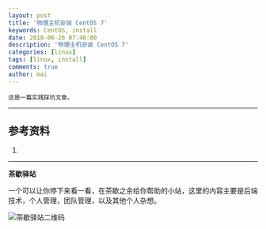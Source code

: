```yaml
---
layout: post
title: '物理主机安装 CentOS 7'
keywords: CentOS, install
date: 2018-06-26 07:40:00
description: '物理主机安装 CentOS 7'
categories: [linux]
tags: [linux, install]
comments: true
author: mai
---
```


    这是一篇实践踩坑文章。

----

## 参考资料

1. 

----

**茶歇驿站**

一个可以让你停下来看一看，在茶歇之余给你帮助的小站，这里的内容主要是后端技术，个人管理，团队管理，以及其他个人杂想。

![茶歇驿站二维码](http://oqos7hrvp.bkt.clouddn.com/blog/tech_tea.jpg)
